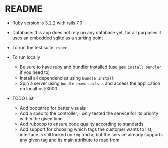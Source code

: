 # README

* Ruby version is 3.2.2 with rails 7.0

* Database: this app does not rely on any database yet, for all purposes it uses an embedded sqlite as a starting point

* To run the test suite: `rspec`

* To run locally
  * Be sure to have ruby and bundler installed (use `gem install bundler` if you need to)
  * Install all dependencies using `bundle install`
  * Spin a server using `bundle exec rails s` and access the application on localhost:3000

* TODO List
  * Add bootstrap for better visuals
  * Add a spec to the controller, I only tested the service for its priority within the given time
  * Add rubocop to ensure code quality according to standards
  * Add support for choosing which tags the customer wants to list, interface is still locked on `img` and `a`, but the service already supports any given tag and its main attribute to read from